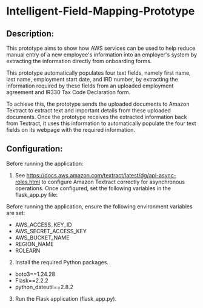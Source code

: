 # Intelligent-Field-Mapping-Prototype

## Description:
 
This prototype aims to show how AWS services can be used to help reduce manual entry of a new employee's information into an employer's system by extracting the information directly from onboarding forms.

This prototype automatically populates four text fields, namely first name, last name, employment start date, and IRD number, by extracting the information required by these fields from an uploaded employment agreement and IR330 Tax Code Declaration form.
 
To achieve this, the prototype sends the uploaded documents to Amazon Textract to extract text and important details from these uploaded documents. Once the prototype receives the extracted information back from Textract, it uses this information to automatically populate the four text fields on its webpage with the required information.


## Configuration:

Before running the application:

1. See https://docs.aws.amazon.com/textract/latest/dg/api-async-roles.html to configure Amazon Textract correctly for asynchronous operations. Once 
configured, set the following variables in the flask_app.py file: 

Before running the application, ensure the following environment variables are set:
- AWS_ACCESS_KEY_ID
- AWS_SECRET_ACCESS_KEY
- AWS_BUCKET_NAME
- REGION_NAME
- ROLEARN

2. Install the required Python packages.
- boto3==1.24.28
- Flask==2.2.2
- python_dateutil==2.8.2

3. Run the Flask application (flask_app.py). 
